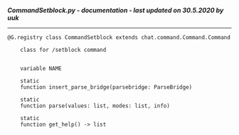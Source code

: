 ***CommandSetblock.py - documentation - last updated on 30.5.2020 by uuk***
___

    @G.registry class CommandSetblock extends chat.command.Command.Command
        
        class for /setblock command


        variable NAME

        static
        function insert_parse_bridge(parsebridge: ParseBridge)

        static
        function parse(values: list, modes: list, info)

        static
        function get_help() -> list